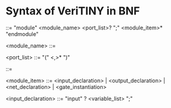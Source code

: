 # Syntax of VeriTINY in BNF

<module> ::= "module" <module_name> <port_list>? ";" <module_item>* "endmodule"

<module_name> ::= <identifier>

<port_list> ::= "(" <port> <,<port>>* ")"
  
<port> ::= <identifier>
  
<module_item> ::= <input_declaration> | <output_declaration> | <net_declaration> | <gate_instantiation> 

<input_declaration> ::= "input" <range>? <variable_list> ";"
  

  


